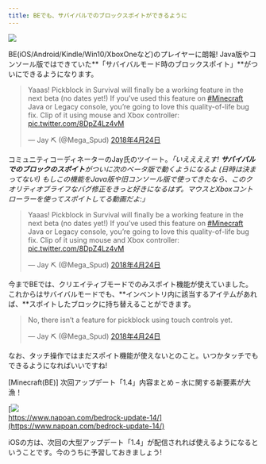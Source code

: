 ```yaml
---
title: BEでも、サバイバルでのブロックスポイトができるように
---
```


![](https://cdn-ak.f.st-hatena.com/images/fotolife/s/sasigume/20210208/20210208103107.png)

BE(iOS/Android/Kindle/Win10/XboxOneなど)のプレイヤーに朗報! Java版やコンソール版ではできていた**「サバイバルモード時のブロックスポイト」**がついにできるようになります。

> Yaaas! Pickblock in Survival will finally be a working feature in the next beta (no dates yet!) If you’ve used this feature on [#Minecraft](https://twitter.com/hashtag/Minecraft?src=hash&ref_src=twsrc%5Etfw) Java or Legacy console, you’re going to love this quality-of-life bug fix. Clip of it using mouse and Xbox controller: [pic.twitter.com/8DpZ4Lz4vM](https://t.co/8DpZ4Lz4vM)
> 
> — Jay ⛏ (@Mega\_Spud) [2018年4月24日](https://twitter.com/Mega_Spud/status/988792938019917824?ref_src=twsrc%5Etfw)

コミュニティコーディネーターのJay氏のツイート。_「いええええす! **サバイバルでのブロックのスポイト**がついに次のベータ版で動くようになるよ (日時は決まってない!) もしこの機能をJava版や旧コンソール版で使ってきたなら、このクオリティオブライフなバグ修正をきっと好きになるはず。マウスとXboxコントローラーを使ってスポイトしてる動画だよ:」_

> Yaaas! Pickblock in Survival will finally be a working feature in the next beta (no dates yet!) If you’ve used this feature on [#Minecraft](https://twitter.com/hashtag/Minecraft?src=hash&ref_src=twsrc%5Etfw) Java or Legacy console, you’re going to love this quality-of-life bug fix. Clip of it using mouse and Xbox controller: [pic.twitter.com/8DpZ4Lz4vM](https://t.co/8DpZ4Lz4vM)
> 
> — Jay ⛏ (@Mega\_Spud) [2018年4月24日](https://twitter.com/Mega_Spud/status/988792938019917824?ref_src=twsrc%5Etfw)

今までBEでは、クリエイティブモードでのみスポイト機能が使えていました。これからはサバイバルモードでも、**インベントリ内に該当するアイテムがあれば、**スポイトしたブロックに持ち替えることができます。

> No, there isn’t a feature for pickblock using touch controls yet.
> 
> — Jay ⛏ (@Mega\_Spud) [2018年4月24日](https://twitter.com/Mega_Spud/status/988794470022905856?ref_src=twsrc%5Etfw)

なお、タッチ操作ではまだスポイト機能が使えないとのこと。いつかタッチでもできるようになればいいですね!

\[Minecraft(BE)\] 次回アップデート「1.4」内容まとめ – 水に関する新要素が大漁！

[![](https://cdn-ak.f.st-hatena.com/images/fotolife/s/sasigume/20210208/20210208111334.png)  
https://www.napoan.com/bedrock-update-14/](https://www.napoan.com/bedrock-update-14/)

iOSの方は、次回の大型アップデート「1.4」が配信されれば使えるようになるということです。今のうちに予習しておきましょう!
